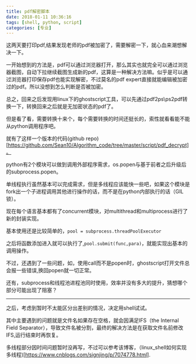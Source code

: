 ```yaml
---
title: pdf解密脚本
date: 2018-01-11 10:36:16
tags: [shell, python, script]
categories: [专业]
---
```


这两天要打印pdf,结果发现老师的pdf被加密了，需要解密一下，就心血来潮想解决一下。

<!--more-->

一开始想到的方法是，pdf可以通过浏览器打开，那么其实也就完全可以通过浏览器截图，自动下拉继续截图生成新的pdf，这算是一种解决方法嘛。似乎是可以通过浏览器打印保存pdf也能实现解密，不过莫名的pdf expert直接就能编辑被加密过的pdf。所以没想到怎么判断是否被加密。

总之，回来之后发现用linux下的ghostscript工具，可以先通过pdf2ps\ps2pdf转换一下，转换回来之后就是无加密状态的pdf了。

但是看了看，需要转换十来个，每个需要转换的时间还挺长的，索性就看看能不能从python调用程序吧。

就有了这样一个版本的代码(github repo)[https://github.com/Sean10/Algorithm_code/tree/master/script/pdf_decrypt]。

python有2个模块可以做到调用外部程序需求，os.popen与基于前者之后升级后的subprocess.popen。

单线程执行虽然基本可以完成需求，但是多线程应该能快一些吧，如果这个模块是fork出一个子进程调用其他进行操作的话，而不是在python内部执行的话（GIL锁）。

现在每个语言基本都有了concurrent模块，对multithread和multiprocess进行了新的封装实现。

基本使用还是比较简单的，```pool = subprocess.threadPoolExecutor```

之后将函数添加进入就可以执行了,`pool.submit(func,para)`，就能实现出基本的调用操作。

不过，还遇到了一些问题，如，使用call而不是popen时，ghostscript打开文件总会报一些错误,换回popen就一切正常。

还有，subprocess和线程池进程池同时使用，效率并没有多大的提升，猜想哪个部分可能出现了阻塞？


--------------


之后，考虑到暂时不太能区分出差别的情况，决定用shell试试。

其中主要遇到的问题就是文件名如果存在空格，就会因满足IFS（the Internal Field Separator），导致文件名被分割，最终的解决方法是在获取文件名前修改IFS,运行结束时再恢复。

多线程部分因时间问题暂时没再写，不过可以参考该博客，（linux_shell如何实现多线程)[https://www.cnblogs.com/signjing/p/7074778.html].
